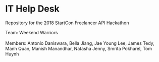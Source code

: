 # IT Help Desk

Repository for the 2018 StartCon Freelancer API Hackathon <br />

Team: Weekend Warriors <br />
<br />
Members: Antonio Daniswara, Bella Jiang, Jae Young Lee, James Tedy, Manh Quan, Manish Manandhar, Natasha Jenny, Smrita Pokharel, Tom Huynh
